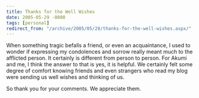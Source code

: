 ```yaml
---
title: Thanks for the Well Wishes
date: 2005-05-29 -0800
tags: [personal]
redirect_from: "/archive/2005/05/28/thanks-for-the-well-wishes.aspx/"
---
```


When something tragic befalls a friend, or even an acquaintance, I used
to wonder if expressing my condolences and sorrow really meant much to
the afflicted person. It certainly is different from person to person.
For Akumi and me, I think the answer to that is yes, it is helpful. We
certainly felt some degree of comfort knowing friends and even strangers
who read my blog were sending us well wishes and thinking of us.

So thank you for your comments. We appreciate them.

